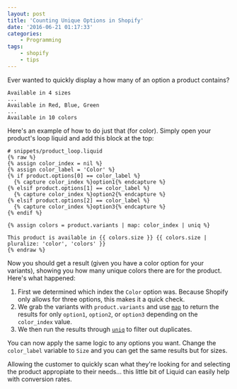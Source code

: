 ```yaml
---
layout: post
title: 'Counting Unique Options in Shopify'
date: '2016-06-21 01:17:33'
categories:
    - Programming
tags:
    - shopify
    - tips
---
```


Ever wanted to quickly display a how many of an option a product contains?

    Available in 4 sizes
    ...
    Available in Red, Blue, Green
    ...
    Available in 10 colors

Here's an example of how to do just that (for color). Simply open your product's loop liquid and add this block at the top:


```liquid
# snippets/product_loop.liquid
{% raw %}
{% assign color_index = nil %}
{% assign color_label = 'Color' %}
{% if product.options[0] == color_label %}
  {% capture color_index %}option1{% endcapture %}
{% elsif product.options[1] == color_label %}
  {% capture color_index %}option2{% endcapture %}
{% elsif product.options[2] == color_label %}
  {% capture color_index %}option3{% endcapture %}
{% endif %}

{% assign colors = product.variants | map: color_index | uniq %}

This product is available in {{ colors.size }} {{ colors.size | pluralize: 'color', 'colors' }}
{% endraw %}
```

Now you should get a result (given you have a color option for your variants), showing you how many unique colors there are for the product. Here's what happened:

1. First we determined which index the `Color` option was. Because Shopify only allows for three options, this makes it a quick check.
2. We grab the variants with `product.variants` and use [`map`](https://help.shopify.com/themes/liquid/filters/array-filters#map) to return the results for only `option1`, `option2`, or `option3` depending on the `color_index` value.
3. We then run the results through [`uniq`](https://help.shopify.com/themes/liquid/filters/array-filters#uniq) to filter out duplicates.

You can now apply the same logic to any options you want. Change the `color_label` variable to `Size` and you can get the same results but for sizes.

Allowing the customer to quickly scan what they're looking for and selecting the product appropiate to their needs... this little bit of Liquid can easily help with conversion rates.
